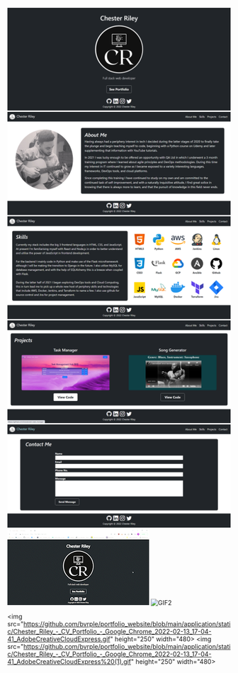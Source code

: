 ![COVER](https://github.com/bvrple/portfolio_website/blob/main/application/static/Cover_Page.png)
![PROFILE](https://github.com/bvrple/portfolio_website/blob/main/application/static/Profile_Page.png)
![SKILLS](https://github.com/bvrple/portfolio_website/blob/main/application/static/Skills_Page.png)
![PROJECTS](https://github.com/bvrple/portfolio_website/blob/main/application/static/Projects_Page.png)
![CONTACT](https://github.com/bvrple/portfolio_website/blob/main/application/static/Contact_Page.png)
![GIF1](https://github.com/bvrple/portfolio_website/blob/main/application/static/Chester_Riley_-_CV_Portfolio_-_Google_Chrome_2022-02-13_17-04-41_AdobeCreativeCloudExpress.gif)
![GIF2](https://github.com/bvrple/portfolio_website/blob/main/application/static/Chester_Riley_-_CV_Portfolio_-_Google_Chrome_2022-02-13_17-04-41_AdobeCreativeCloudExpress%20(1).gif)

<img src="https://github.com/bvrple/portfolio_website/blob/main/application/static/Chester_Riley_-_CV_Portfolio_-_Google_Chrome_2022-02-13_17-04-41_AdobeCreativeCloudExpress.gif" height="250" width="480>
<img src="https://github.com/bvrple/portfolio_website/blob/main/application/static/Chester_Riley_-_CV_Portfolio_-_Google_Chrome_2022-02-13_17-04-41_AdobeCreativeCloudExpress%20(1).gif" height="250" width="480>
